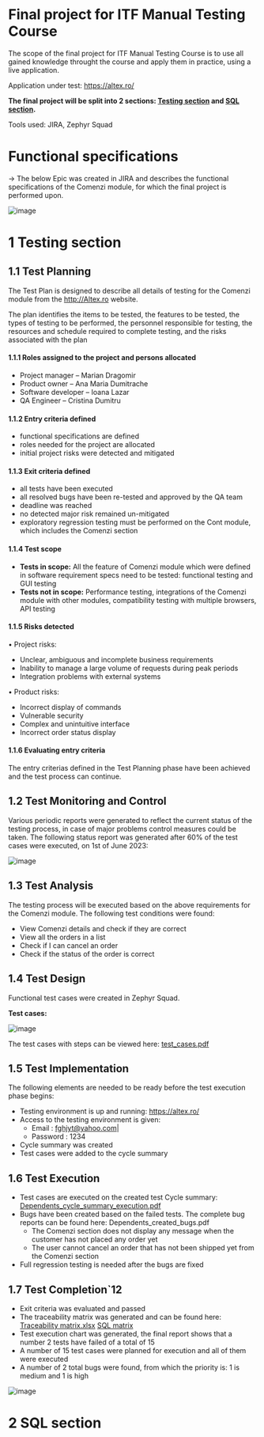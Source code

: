 

# Final project for ITF Manual Testing Course

The scope of the final project for ITF Manual Testing Course is to use all gained knowledge throught the course and apply them in practice, using a live application. 

Application under test: https://altex.ro/


**The final project will be split into 2 sections: [Testing section](https://github.com/Dumitru-Cristina/Proiect-Practic-Testare-Manuala/edit/main/README.md#1-testing-section) and [SQL section](https://github.com/Dumitru-Cristina/Proiect-Practic-Testare-Manuala/edit/main/README.md#2-sql-section).**

Tools used: JIRA, Zephyr Squad

# Functional specifications

-> The below Epic was created in JIRA and describes the functional specifications of the Comenzi module, for which the final project is performed upon.

![image](https://github.com/Dumitru-Cristina/Proiect-Practic-Testare-Manuala/assets/130222619/84b5c163-8277-4ae8-b155-2ded89d9d04d)


# 1 Testing section

## 1.1 Test Planning

The Test Plan is designed to describe all details of testing for the Comenzi module from the http://Altex.ro website.

The plan identifies the items to be tested, the features to be tested, the types of testing to be performed, the personnel responsible for testing, the resources and schedule required to complete testing, and the risks associated with the plan


#### 1.1.1 Roles assigned to the project and persons allocated

* Project manager – Marian Dragomir
* Product owner – Ana Maria Dumitrache
* Software developer – Ioana Lazar
* QA Engineer – Cristina Dumitru

#### 1.1.2 Entry criteria defined

* functional specifications are defined
* roles needed for the project are allocated
* initial project risks were detected and mitigated

#### 1.1.3 Exit criteria defined

* all tests have been executed
* all resolved bugs have been re-tested and approved by the QA team
* deadline was reached
* no detected major risk remained un-mitigated
* exploratory regression testing must be performed on the Cont module, which includes the Comenzi section

#### 1.1.4 Test scope

* __Tests in scope:__ All the feature of Comenzi module which were defined in software requirement specs need to be tested: functional testing and GUI testing 
* __Tests not in scope:__ Performance testing, integrations of the Comenzi module with other modules, compatibility testing with multiple browsers, API testing

#### 1.1.5 Risks detected

•	Project risks: 
* Unclear, ambiguous and incomplete business requirements
* Inability to manage a large volume of requests during peak periods
* Integration problems with external systems
   
•	Product risks: 
* Incorrect display of commands
* Vulnerable security
* Complex and unintuitive interface
* Incorrect order status display



#### 1.1.6 Evaluating entry criteria

The entry criterias defined in the Test Planning phase have been achieved and the test process can continue. 

## 1.2 Test Monitoring and Control

Various periodic reports were generated to reflect the current status of the testing process, in case of major problems control measures could be taken. The following status report was generated after 60% of the test cases were executed, on 1st of June 2023: 

![image](https://github.com/Dumitru-Cristina/Proiect-Practic-Testare-Manuala/assets/130222619/d4a2f791-a440-43b1-a181-950da657be36)


## 1.3 Test Analysis

The testing process will be executed based on the above requirements for the Comenzi module. The following test conditions were found:

* View Comenzi details and check if they are correct
* View all the orders in a list
* Check if I can cancel an order
* Check if the status of the order is correct


## 1.4 Test Design

Functional test cases were created in Zephyr Squad. 

**Test cases:**

![image](https://github.com/Dumitru-Cristina/Proiect-Practic-Testare-Manuala/assets/130222619/3c6f3fb0-e115-45ac-b1b2-9ffd1e5b274b)



The test cases with steps can be viewed here: [test_cases.pdf]()

## 1.5 Test Implementation

The following elements are needed to be ready before the test execution phase begins:

* Testing environment is up and running:   https://altex.ro/
* Access to the testing environment is given: 
   * Email :   fghjyt@yahoo.com| 
   * Password : 1234
* Cycle summary was created
* Test cases were added to the cycle summary


## 1.6 Test Execution

* Test cases are executed on the created test Cycle summary: [Dependents_cycle_summary_execution.pdf]()
* Bugs have been created based on the failed tests. The complete bug reports can be found here: Dependents_created_bugs.pdf
   * The Comenzi section does not display any message when the customer has not placed any order yet
   * The user cannot cancel an order that has not been shipped yet from the Comenzi section
* Full regression testing is needed after the bugs are fixed



## 1.7 Test Completion`12

* Exit criteria was evaluated and passed
* The traceability matrix was generated and can be found here: [Traceability matrix.xlsx]()  [SQL matrix](https://github.com/Dumitru-Cristina/Proiect-Practic-Testare-Manuala/blob/main/Traceability%20matrix.xlsx)
* Test execution chart was generated, the final report shows that a number 2 tests have failed of a total of 15
* A number of 15 test cases were planned for execution and all of them were executed
* A number of 2 total bugs were found, from which the priority is: 1 is medium and 1 is high

![image](https://github.com/Dumitru-Cristina/Proiect-Practic-Testare-Manuala/assets/130222619/b118599e-7751-472b-9556-9945bacaff57)


# 2 SQL section
